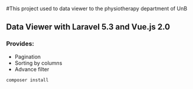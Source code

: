 #This project used to data viewer to the physiotherapy department of UnB 

## Data Viewer with Laravel 5.3 and Vue.js 2.0

### Provides:

- Pagination
- Sorting by columns
- Advance filter

`composer install`


